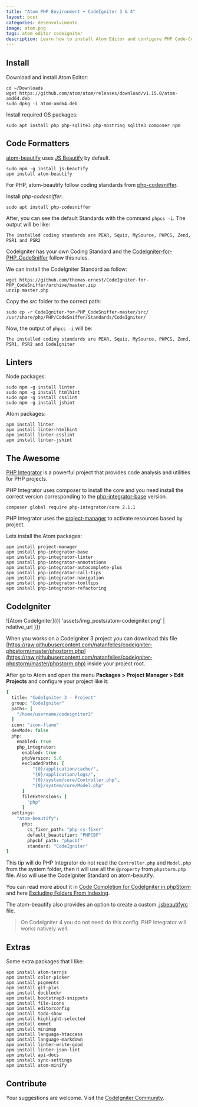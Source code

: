 ```yaml
---
title: "Atom PHP Environment + CodeIgniter 3 & 4"
layout: post
categories: desenvolvimento
image: atom.png
tags: atom editor codeigniter
description: Learn how to install Atom Editor and configure PHP Code-Completion.
---
```


## Install

Download and install Atom Editor:

```
cd ~/Downloads
wget https://github.com/atom/atom/releases/download/v1.15.0/atom-amd64.deb
sudo dpkg -i atom-amd64.deb
```

Install required OS packages:

```
sudo apt install php php-sqlite3 php-mbstring sqlite3 composer npm
```

## Code Formatters

[atom-beautify](https://atom.io/packages/atom-beautify) uses [JS Beautify](https://github.com/beautify-web/js-beautify) by default.

```
sudo npm -g install js-beautify
apm install atom-beautify
```

For PHP, atom-beautify follow coding standards from [php-codesniffer](https://github.com/squizlabs/PHP_CodeSniffer).

Install _php-codesniffer_:

```
sudo apt install php-codesniffer
```

After, you can see the default Standards with the command `phpcs -i`. The output will be like:

```
The installed coding standards are PEAR, Squiz, MySource, PHPCS, Zend, PSR1 and PSR2
```

CodeIgniter has your own Coding Standard and the [CodeIgniter-for-PHP_CodeSniffer](https://github.com/thomas-ernest/CodeIgniter-for-PHP_CodeSniffer) follow this rules.

We can install the CodeIgniter Standard as follow:

```
wget https://github.com/thomas-ernest/CodeIgniter-for-PHP_CodeSniffer/archive/master.zip
unzip master.php
```

Copy the _src_ folder to the correct path:

```
sudo cp -r CodeIgniter-for-PHP_CodeSniffer-master/src/ /usr/share/php/PHP/CodeSniffer/Standards/CodeIgniter/
```

Now, the output of `phpcs -i` will be:

```
The installed coding standards are PEAR, Squiz, MySource, PHPCS, Zend, PSR1, PSR2 and CodeIgniter
```

## Linters

Node packages:

```
sudo npm -g install linter
sudo npm -g install htmlhint
sudo npm -g install csslint
sudo npm -g install jshint
```

Atom packages:

```
apm install linter
apm install linter-htmlhint
apm install linter-csslint
apm install linter-jshint
```

## The Awesome

[PHP Integrator](https://php-integrator.github.io) is a powerful project that provides code analysis and utilities for PHP projects.

PHP Integrator uses composer to install the core and you need install the correct version corresponding to the [php-integrator-base](https://atom.io/packages/php-integrator-base) version.

```
composer global require php-integrator/core 2.1.1
```

PHP Integrator uses the [project-manager](https://atom.io/packages/project-manager) to activate resources based by project.

Lets install the Atom packages:

```
apm install project-manager
apm install php-integrator-base
apm install php-integrator-linter
apm install php-integrator-annotations
apm install php-integrator-autocomplete-plus
apm install php-integrator-call-tips
apm install php-integrator-navigation
apm install php-integrator-tooltips
apm install php-integrator-refactoring
```

## CodeIgniter

![Atom CodeIgniter]({{ 'assets/img_posts/atom-codeigniter.png' | relative_url }})

When you works on a CodeIgniter 3 project you can download this file [https://raw.githubusercontent.com/natanfelles/codeigniter-phpstorm/master/phpstorm.php](https://raw.githubusercontent.com/natanfelles/codeigniter-phpstorm/master/phpstorm.php) inside your project root.

After go to Atom and open the menu **Packages > Project Manager > Edit Projects** and configure your project like it:

```coffeescript
{
  title: "CodeIgniter 3 - Project"
  group: "CodeIgniter"
  paths: [
    "/home/username/codeigniter3"
  ]
  icon: "icon-flame"
  devMode: false
  php:
    enabled: true
    php_integrator:
      enabled: true
      phpVersion: 5.6
      excludedPaths: [
          "{0}/application/cache/",
          "{0}/application/logs/",
          "{0}/system/core/Controller.php",
          "{0}/system/core/Model.php"
      ]
      fileExtensions: [
        "php"
      ]
  settings:
    "atom-beautify":
      php:
        cs_fixer_path: "php-cs-fixer"
        default_beautifier: "PHPCBF"
        phpcbf_path: "phpcbf"
        standard: "CodeIgniter"
}
```

This tip will do PHP Integrator do not read the `Controller.php` and `Model.php` from the system folder, then it will use all the `@property` from `phpstorm.php` file. Also will use the CodeIgniter Standard on atom-beautify.

You can read more about it in [Code Completion for CodeIgniter in phpStorm](http://validwebs.com/346/code-completion-for-codeigniter-in-phpstorm/) and here [Excluding Folders From Indexing](https://github.com/php-integrator/atom-base/wiki/Excluding-Folders-From-Indexing).

The atom-beautify also provides an option to create a custom [.jsbeautifyrc](https://github.com/Glavin001/atom-beautify/blob/master/docs/options.md#phpcbf-standard) file.

> On CodeIgniter 4 you do not need do this config. PHP Integrator will works  natively well.

## Extras

Some extra packages that I like:

```
apm install atom-ternjs
apm install color-picker
apm install pigments
apm install git-plus
apm install docblockr
apm install bootstrap3-snippets
apm install file-icons
apm install editorconfig
apm install todo-show
apm install highlight-selected
apm install emmet
apm install minimap
apm install language-htaccess
apm install language-markdown
apm install linter-write-good
apm install linter-json-lint
apm install api-docs
apm install sync-settings
apm install atom-minify
```

## Contribute

Your suggestions are welcome. Visit the [CodeIgniter Community](https://forum.codeigniter.com/thread-67733.html).
